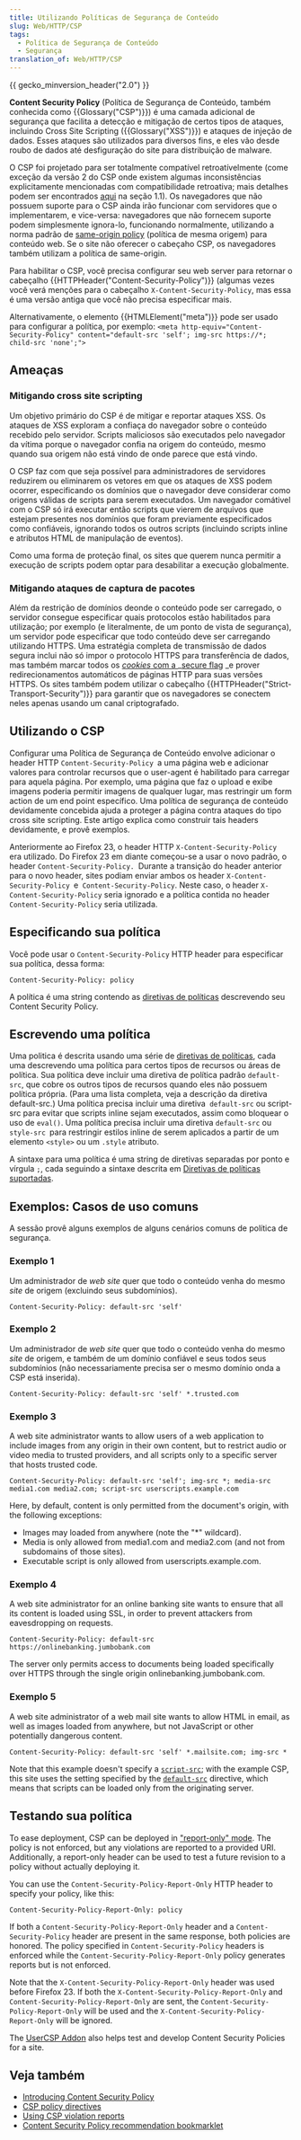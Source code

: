 ```yaml
---
title: Utilizando Políticas de Segurança de Conteúdo
slug: Web/HTTP/CSP
tags:
  - Política de Segurança de Conteúdo
  - Segurança
translation_of: Web/HTTP/CSP
---
```

{{ gecko_minversion_header("2.0") }}

**Content Security Policy** (Política de Segurança de Conteúdo, também conhecida como {{Glossary("CSP")}}) é uma camada adicional de segurança que facilita a detecção e mitigação de certos tipos de ataques, incluindo Cross Site Scripting ({{Glossary("XSS")}}) e ataques de injeção de dados. Esses ataques são utilizados para diversos fins, e eles vão desde roubo de dados até desfiguração do site para distribuição de malware.

O CSP foi projetado para ser totalmente compatível retroatívelmente (come exceção da versão 2 do CSP onde existem algumas inconsistências explicitamente mencionadas com compatibilidade retroativa; mais detalhes podem ser encontrados [aqui](https://www.w3.org/TR/CSP2) na seção 1.1). Os navegadores que não possuem suporte para o CSP ainda irão funcionar com servidores que o implementarem, e vice-versa: navegadores que não fornecem suporte podem simplesmente ignora-lo, funcionando normalmente, utilizando a norma padrão de [same-origin policy](/pt-BR/docs/Web/Security/Same-origin_policy) (política de mesma origem) para conteúdo web. Se o site não oferecer o cabeçaho CSP, os navegadores também utilizam a política de same-origin.

Para habilitar o CSP, você precisa configurar seu web server para retornar o cabeçalho {{HTTPHeader("Content-Security-Policy")}} (algumas vezes você verá menções para o cabeçalho `X-Content-Security-Policy`, mas essa é uma versão antiga que você não precisa especificar mais.

Alternativamente, o elemento {{HTMLElement("meta")}} pode ser usado para configurar a política, por exemplo: `<meta http-equiv="Content-Security-Policy" content="default-src 'self'; img-src https://*; child-src 'none';">`

## Ameaças

### Mitigando cross site scripting

Um objetivo primário do CSP é de mitigar e reportar ataques XSS. Os ataques de XSS exploram a confiaça do navegador sobre o conteúdo recebido pelo servidor. Scripts maliciosos são executados pelo navegador da vítima porque o navegador confia na origem do conteúdo, mesmo quando sua origem não está vindo de onde parece que está vindo.

O CSP faz com que seja possível para administradores de servidores reduzirem ou eliminarem os vetores em que os ataques de XSS podem ocorrer, especificando os domínios que o navegador deve considerar como origens válidas de scripts para serem executados. Um navegador comátivel com o CSP só irá executar então scripts que vierem de arquivos que estejam presentes nos domínios que foram previamente especificados como confiáveis, ignorando todos os outros scripts (incluindo scripts inline e atributos HTML de manipulação de eventos).

Como uma forma de proteção final, os sites que querem nunca permitir a execução de scripts podem optar para desabilitar a execução globalmente.

### Mitigando ataques de captura de pacotes

Além da restrição de domínios deonde o conteúdo pode ser carregado, o servidor consegue especificar quais protocolos estão habilitados para utilização; por exemplo (e literalmente, de um ponto de vista de segurança), um servidor pode especificar que todo conteúdo deve ser carregando utilizando HTTPS. Uma estratégia completa de transmissão de dados segura inclui não só impor o protocolo HTTPS para transferência de dados, mas também marcar todos os [_cookies_ com a ](/pt-BR/docs/Web/HTTP/Cookies)\_[secure flag](/pt-BR/docs/Web/HTTP/Cookies) \_e prover redirecionamentos automáticos de páginas HTTP para suas versões HTTPS. Os sites também podem utilizar o cabeçalho {{HTTPHeader("Strict-Transport-Security")}} para garantir que os navegadores se conectem neles apenas usando um canal criptografado.

## Utilizando o CSP

Configurar uma Política de Segurança de Conteúdo envolve adicionar o header HTTP `Content-Security-Policy `a uma página web e adicionar valores para controlar recursos que o user-agent é habilitado para carregar para aquela página. Por exemplo, uma página que faz o upload e exibe imagens poderia permitir imagens de qualquer lugar, mas restringir um form action de um end point específico. Uma política de segurança de conteúdo devidamente concebida ajuda a proteger a página contra ataques do tipo cross site scripting. Este artigo explica como construir tais headers devidamente, e provê exemplos.

Anteriormente ao Firefox 23, o header HTTP `X-Content-Security-Policy `era utilizado. Do Firefox 23 em diante começou-se a usar o novo padrão, o header `Content-Security-Policy. `Durante a transição do header anterior para o novo header, sites podiam enviar ambos os header `X-Content-Security-Policy `e` Content-Security-Policy`. Neste caso, o header `X-Content-Security-Policy` seria ignorado e a política contida no header `Content-Security-Policy` seria utilizada.

## Especificando sua política

Você pode usar o `Content-Security-Policy` HTTP header para especificar sua política, dessa forma:

    Content-Security-Policy: policy

A política é uma string contendo as [diretivas de políticas](/en/Security/CSP/CSP_policy_directives "en/Security/CSP/CSP policy directives") descrevendo seu Content Security Policy.

## Escrevendo uma política

Uma politica é descrita usando uma série de [diretivas de políticas](/pt-BR/docs/Web/Security/CSP/CSP_policy_directives), cada uma descrevendo uma política para certos tipos de recursos ou áreas de política. Sua política deve incluir uma diretiva de política padrão `default-src`, que cobre os outros tipos de recursos quando eles não possuem política própria. (Para uma lista completa, veja a descrição da diretiva default-src.) Uma política precisa incluir uma diretiva` default-src` ou script-src para evitar que scripts inline sejam executados, assim como bloquear o uso de `eval()`. Uma política precisa incluir uma diretiva `default-src` ou `style-src `para restringir estilos inline de serem aplicados a partir de um elemento `<style>` ou um `.style` atributo.

A sintaxe para uma política é uma string de diretivas separadas por ponto e vírgula `;`, cada seguindo a sintaxe descrita em [Diretivas de políticas suportadas](/en/Security/CSP/CSP_policy_directives#Supported_policy_directives "en/Security/CSP/CSP policy directives#Supported policy directives").

## Exemplos: Casos de uso comuns

A sessão provê alguns exemplos de alguns cenários comuns de política de segurança.

### Exemplo 1

Um administrador de _web site_ quer que todo o conteúdo venha do mesmo _site_ de origem (excluindo seus subdomínios).

    Content-Security-Policy: default-src 'self'

### Exemplo 2

Um administrador de _web site_ quer que todo o conteúdo venha do mesmo _site_ de origem, e também de um domínio confiável e seus todos seus subdomínios (não necessariamente precisa ser o mesmo domínio onda a CSP está inserida).

    Content-Security-Policy: default-src 'self' *.trusted.com

### Exemplo 3

A web site administrator wants to allow users of a web application to include images from any origin in their own content, but to restrict audio or video media to trusted providers, and all scripts only to a specific server that hosts trusted code.

    Content-Security-Policy: default-src 'self'; img-src *; media-src media1.com media2.com; script-src userscripts.example.com

Here, by default, content is only permitted from the document's origin, with the following exceptions:

- Images may loaded from anywhere (note the "\*" wildcard).
- Media is only allowed from media1.com and media2.com (and not from subdomains of those sites).
- Executable script is only allowed from userscripts.example.com.

### Exemplo 4

A web site administrator for an online banking site wants to ensure that all its content is loaded using SSL, in order to prevent attackers from eavesdropping on requests.

    Content-Security-Policy: default-src https://onlinebanking.jumbobank.com

The server only permits access to documents being loaded specifically over HTTPS through the single origin onlinebanking.jumbobank.com.

### Exemplo 5

A web site administrator of a web mail site wants to allow HTML in email, as well as images loaded from anywhere, but not JavaScript or other potentially dangerous content.

    Content-Security-Policy: default-src 'self' *.mailsite.com; img-src *

Note that this example doesn't specify a [`script-src`](/en/Security/CSP/CSP_policy_directives#script-src "en/Security/CSP/CSP policy directives#script-src"); with the example CSP, this site uses the setting specified by the [`default-src`](/en/Security/CSP/CSP_policy_directives#allow "en/Security/CSP/CSP policy directives#allow") directive, which means that scripts can be loaded only from the originating server.

## Testando sua política

To ease deployment, CSP can be deployed in ["report-only" mode](http://www.w3.org/TR/CSP/#content-security-policy-report-only-header-field). The policy is not enforced, but any violations are reported to a provided URI. Additionally, a report-only header can be used to test a future revision to a policy without actually deploying it.

You can use the `Content-Security-Policy-Report-Only` HTTP header to specify your policy, like this:

    Content-Security-Policy-Report-Only: policy

If both a `Content-Security-Policy-Report-Only` header and a `Content-Security-Policy` header are present in the same response, both policies are honored. The policy specified in `Content-Security-Policy` headers is enforced while the `Content-Security-Policy-Report-Only` policy generates reports but is not enforced.

Note that the `X-Content-Security-Policy-Report-Only` header was used before Firefox 23. If both the `X-Content-Security-Policy-Report-Only` and `Content-Security-Policy-Report-Only` are sent, the `Content-Security-Policy-Report-Only` will be used and the `X-Content-Security-Policy-Report-Only` will be ignored.

The [UserCSP Addon](https://addons.mozilla.org/en-us/firefox/addon/newusercspdesign/) also helps test and develop Content Security Policies for a site.

## Veja também

- [Introducing Content Security Policy](/en/Security/CSP/Introducing_Content_Security_Policy "en/Security/CSP/Introducing Content Security Policy")
- [CSP policy directives](/en/Security/CSP/CSP_policy_directives "en/Security/CSP/CSP policy directives")
- [Using CSP violation reports](/en/Security/CSP/Using_CSP_violation_reports "en/Security/CSP/Using CSP violation reports")
- [Content Security Policy recommendation bookmarklet](http://brandon.sternefamily.net/posts/2010/10/content-security-policy-recommendation-bookmarklet/)
